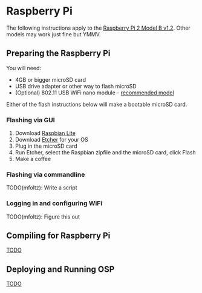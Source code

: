 # Raspberry Pi

The following instructions apply to
the
[Raspberry Pi 2 Model B v1.2](https://www.raspberrypi.org/products/raspberry-pi-2-model-b/).
Other models may work just fine but YMMV.

## Preparing the Raspberry Pi

You will need:

* 4GB or bigger microSD card
* USB drive adapter or other way to flash microSD
* (Optional) 802.11 USB WiFi nano module - [recommended model](https://www.adafruit.com/product/814)

Either of the flash instructions below will make a bootable microSD card.

### Flashing via GUI

1. Download [Raspbian Lite](https://www.raspberrypi.org/downloads/raspbian/)
2. Download [Etcher](https://etcher.io/) for your OS
3. Plug in the microSD card
4. Run Etcher, select the Raspbian zipfile and the microSD card, click Flash
5. Make a coffee

### Flashing via commandline

TODO(mfoltz): Write a script

### Logging in and configuring WiFi

TODO(mfoltz): Figure this out

## Compiling for Raspberry Pi

[TODO](https://bugs.chromium.org/p/openscreen/issues/detail?id=18)

## Deploying and Running OSP

[TODO](https://bugs.chromium.org/p/openscreen/issues/detail?id=18)
